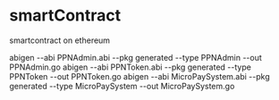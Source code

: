 # smartContract
smartcontract on ethereum

abigen --abi PPNAdmin.abi --pkg generated --type PPNAdmin --out PPNAdmin.go
abigen --abi PPNToken.abi --pkg generated --type PPNToken --out PPNToken.go
abigen --abi MicroPaySystem.abi --pkg generated --type MicroPaySystem --out MicroPaySystem.go
